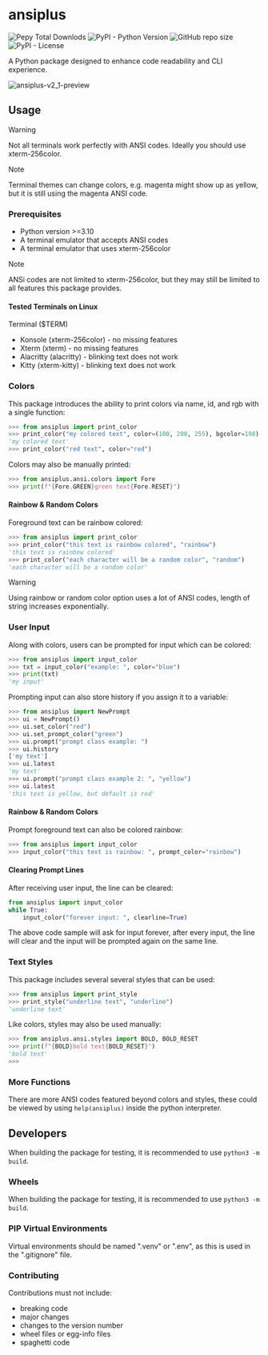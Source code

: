 # ansiplus
![Pepy Total Downlods](https://img.shields.io/pepy/dt/ansiplus?color=blue)
![PyPI - Python Version](https://img.shields.io/pypi/pyversions/ansiplus)
![GitHub repo size](https://img.shields.io/github/repo-size/xyzpw/ansiplus)
![PyPI - License](https://img.shields.io/pypi/l/ansiplus)

A Python package designed to enhance code readability and CLI experience.

![ansiplus-v2_1-preview](https://github.com/xyzpw/ansiplus/assets/76017734/4078141f-578e-443c-aec9-d08110f5f5e9)


## Usage
> [!WARNING]
> Not all terminals work perfectly with ANSI codes.
> Ideally you should use xterm-256color.

> [!NOTE]
> Terminal themes can change colors, e.g. magenta might show up as yellow, but it is still using the magenta ANSI code.

### Prerequisites
- Python version >=3.10
- A terminal emulator that accepts ANSI codes
- A terminal emulator that uses xterm-256color

> [!NOTE]
> ANSi codes are not limited to xterm-256color, but they may still be limited to all features this package provides.

#### Tested Terminals on Linux
Terminal ($TERM)
- Konsole (xterm-256color) - no missing features
- Xterm (xterm) - no missing features
- Alacritty (alacritty) - blinking text does not work
- Kitty (xterm-kitty) - blinking text does not work

### Colors
This package introduces the ability to print colors via name, id, and rgb with a single function:
```python
>>> from ansiplus import print_color
>>> print_color("my colored text", color=(100, 200, 255), bgcolor=198)
'my colored text'
>>> print_color("red text", color="red")
```

Colors may also be manually printed:
```python
>>> from ansiplus.ansi.colors import Fore
>>> print(f"{Fore.GREEN}green text{Fore.RESET}")
```

#### Rainbow & Random Colors
Foreground text can be rainbow colored:
```python
>>> from ansiplus import print_color
>>> print_color("this text is rainbow colored", "rainbow")
'this text is rainbow colored'
>>> print_color("each character will be a random color", "random")
'each character will be a random color'
```

> [!WARNING]
> Using rainbow or random color option uses a lot of ANSI codes, length of string increases exponentially.

### User Input
Along with colors, users can be prompted for input which can be colored:
```python
>>> from ansiplus import input_color
>>> txt = input_color("example: ", color="blue")
>>> print(txt)
'my input'
```

Prompting input can also store history if you assign it to a variable:
```python
>>> from ansiplus import NewPrompt
>>> ui = NewPrompt()
>>> ui.set_color("red")
>>> ui.set_prompt_color("green")
>>> ui.prompt("prompt class example: ")
>>> ui.history
['my text']
>>> ui.latest
'my text'
>>> ui.prompt("prompt class example 2: ", "yellow")
>>> ui.latest
'this text is yellow, but default is red'
```

#### Rainbow & Random Colors
Prompt foreground text can also be colored rainbow:
```python
>>> from ansiplus import input_color
>>> input_color("this text is rainbow: ", prompt_color="rainbow")
```

#### Clearing Prompt Lines
After receiving user input, the line can be cleared:
```python
from ansiplus import input_color
while True:
    input_color("forever input: ", clearline=True)
```
The above code sample will ask for input forever, after every input, the line will clear and the input will be prompted again on the same line.

### Text Styles
This package includes several several styles that can be used:
```python
>>> from ansiplus import print_style
>>> print_style("underline text", "underline")
'underline text'
```

Like colors, styles may also be used manually:
```python
>>> from ansiplus.ansi.styles import BOLD, BOLD_RESET
>>> print(f"{BOLD}bold text{BOLD_RESET}")
'bold text'
>>>
```

### More Functions
There are more ANSI codes featured beyond colors and styles, these could be viewed by using `help(ansiplus)` inside the python interpreter.

## Developers
When building the package for testing, it is recommended to use `python3 -m build`.
### Wheels
When building the package for testing, it is recommended to use `python3 -m build`.
### PIP Virtual Environments
Virtual environments should be named ".venv" or ".env", as this is used in the ".gitignore" file.

### Contributing
Contributions must not include:
- breaking code
- major changes
- changes to the version number
- wheel files or egg-info files
- spaghetti code
